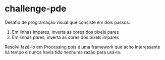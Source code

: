 # challenge-pde
Desafio de programação visual que consiste em dois passos:
1. Em linhas ímpares, inverta as cores dos pixels pares
2. Em linhas pares, inverta as cores dos pixels ímpares

Resolvi fazê-lo em Processing pois é uma framework que acho interessante há tempo e nunca havia tido nenhuma razão para usá-la.